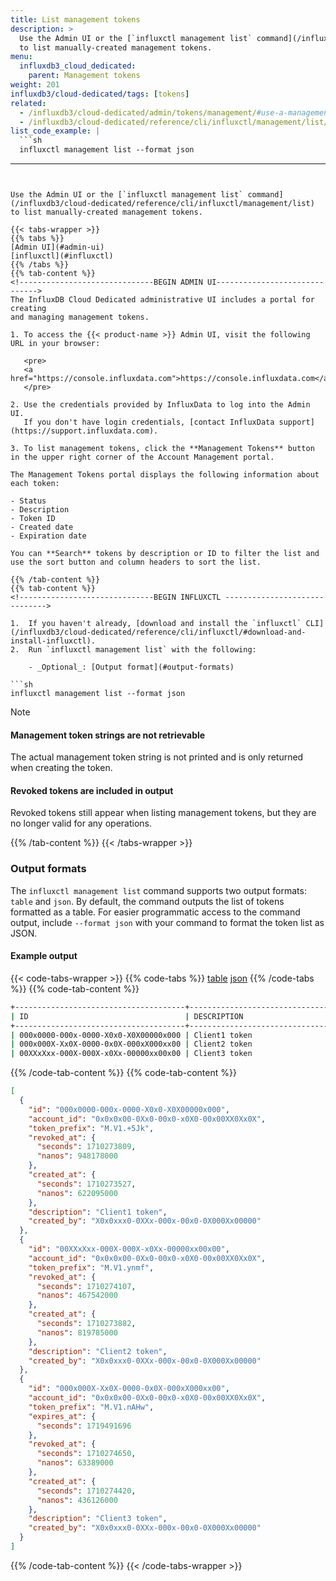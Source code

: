 ```yaml
---
title: List management tokens
description: >
  Use the Admin UI or the [`influxctl management list` command](/influxdb3/cloud-dedicated/reference/cli/influxctl/management/list/)
  to list manually-created management tokens.
menu:
  influxdb3_cloud_dedicated:
    parent: Management tokens
weight: 201
influxdb3/cloud-dedicated/tags: [tokens]
related:
  - /influxdb3/cloud-dedicated/admin/tokens/management/#use-a-management-token, Use a management token
  - /influxdb3/cloud-dedicated/reference/cli/influxctl/management/list/
list_code_example: |
  ```sh
  influxctl management list --format json
  ```
---
```


Use the Admin UI or the [`influxctl management list` command](/influxdb3/cloud-dedicated/reference/cli/influxctl/management/list)
to list manually-created management tokens.

{{< tabs-wrapper >}}
{{% tabs %}}
[Admin UI](#admin-ui)
[influxctl](#influxctl)
{{% /tabs %}}
{{% tab-content %}}
<!------------------------------BEGIN ADMIN UI------------------------------>
The InfluxDB Cloud Dedicated administrative UI includes a portal for creating
and managing management tokens.

1. To access the {{< product-name >}} Admin UI, visit the following URL in your browser:

   <pre>
   <a href="https://console.influxdata.com">https://console.influxdata.com</a>
   </pre>

2. Use the credentials provided by InfluxData to log into the Admin UI.
   If you don't have login credentials, [contact InfluxData support](https://support.influxdata.com).

3. To list management tokens, click the **Management Tokens** button in the upper right corner of the Account Management portal.

The Management Tokens portal displays the following information about each token:

- Status
- Description
- Token ID
- Created date 
- Expiration date 

You can **Search** tokens by description or ID to filter the list and use the sort button and column headers to sort the list.

{{% /tab-content %}}
{{% tab-content %}}
<!------------------------------BEGIN INFLUXCTL ------------------------------>

1.  If you haven't already, [download and install the `influxctl` CLI](/influxdb3/cloud-dedicated/reference/cli/influxctl/#download-and-install-influxctl).
2.  Run `influxctl management list` with the following:

    - _Optional_: [Output format](#output-formats)

```sh
influxctl management list --format json
```

> [!Note]
> #### Management token strings are not retrievable
> 
> The actual management token string is not printed and is only returned when
> creating the token.
> 
> #### Revoked tokens are included in output
> 
> Revoked tokens still appear when listing management tokens, but they are no
> longer valid for any operations.

{{% /tab-content %}}
{{< /tabs-wrapper >}}
### Output formats

The `influxctl management list` command supports two output formats: `table` and `json`.
By default, the command outputs the list of tokens formatted as a table.
For easier programmatic access to the command output, include `--format json`
with your command to format the token list as JSON.

#### Example output

{{< code-tabs-wrapper >}}
{{% code-tabs %}}
[table](#)
[json](#)
{{% /code-tabs %}}
{{% code-tab-content %}}

```sh
+--------------------------------------+-------------------------------+-----------+----------------------+----------------------+----------------------+
| ID                                   | DESCRIPTION                   | PREFIX    | CREATED AT           | EXPIRES AT           | REVOKED AT           |
+--------------------------------------+-------------------------------+-----------+----------------------+----------------------+----------------------+
| 000x0000-000x-0000-X0x0-X0X00000x000 | Client1 token                 | M.V1.+5Jk | 2024-03-12T19:58:47Z | 1970-01-01T00:00:00Z | 2024-03-12T20:03:29Z |
| 000x000X-Xx0X-0000-0x0X-000xX000xx00 | Client2 token                 | M.V1.ynmf | 2024-03-12T20:04:42Z | 1970-01-01T00:00:00Z | 2024-03-12T20:08:27Z |
| 00XXxXxx-000X-000X-x0Xx-00000xx00x00 | Client3 token                 | M.V1.Eij4 | 2024-03-12T20:05:59Z | 1970-01-01T00:00:00Z | 2024-03-12T20:08:27Z |
```

{{% /code-tab-content %}}
{{% code-tab-content %}}

```json
[
  {
    "id": "000x0000-000x-0000-X0x0-X0X00000x000",
    "account_id": "0x0x0x00-0Xx0-00x0-x0X0-00x00XX0Xx0X",
    "token_prefix": "M.V1.+5Jk",
    "revoked_at": {
      "seconds": 1710273809,
      "nanos": 948178000
    },
    "created_at": {
      "seconds": 1710273527,
      "nanos": 622095000
    },
    "description": "Client1 token",
    "created_by": "X0x0xxx0-0XXx-000x-00x0-0X000Xx00000"
  },
  {
    "id": "00XXxXxx-000X-000X-x0Xx-00000xx00x00",
    "account_id": "0x0x0x00-0Xx0-00x0-x0X0-00x00XX0Xx0X",
    "token_prefix": "M.V1.ynmf",
    "revoked_at": {
      "seconds": 1710274107,
      "nanos": 467542000
    },
    "created_at": {
      "seconds": 1710273882,
      "nanos": 819785000
    },
    "description": "Client2 token",
    "created_by": "X0x0xxx0-0XXx-000x-00x0-0X000Xx00000"
  },
  {
    "id": "000x000X-Xx0X-0000-0x0X-000xX000xx00",
    "account_id": "0x0x0x00-0Xx0-00x0-x0X0-00x00XX0Xx0X",
    "token_prefix": "M.V1.nAHw",
    "expires_at": {
      "seconds": 1719491696
    },
    "revoked_at": {
      "seconds": 1710274650,
      "nanos": 63389000
    },
    "created_at": {
      "seconds": 1710274420,
      "nanos": 436126000
    },
    "description": "Client3 token",
    "created_by": "X0x0xxx0-0XXx-000x-00x0-0X000Xx00000"
  }
]
```

{{% /code-tab-content %}}
{{< /code-tabs-wrapper >}}
